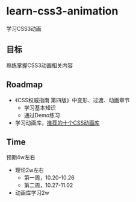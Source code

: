 # learn-css3-animation

学习CSS3动画



## 目标

熟练掌握CSS3动画相关内容



## Roadmap

* 《CSS权威指南 第四版》中变形、过渡、动画章节
  * 学习基本知识
  * 通过Demo练习
* 学习动画库，[推荐的十个CSS动画库](https://juejin.cn/post/6844904039558152199)



## Time

预期4w左右

* 理论2w左右
  * 第一周，10.20-10.26
  * 第二周，10.27-11.02
* 动画库学习2w

